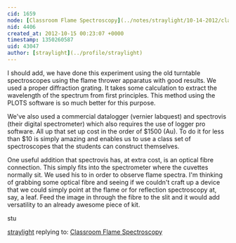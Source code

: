 ```yaml
---
cid: 1659
node: [Classroom Flame Spectroscopy](../notes/straylight/10-14-2012/classroom-flame-spectroscopy)
nid: 4406
created_at: 2012-10-15 00:23:07 +0000
timestamp: 1350260587
uid: 43047
author: [straylight](../profile/straylight)
---
```


I should add, we have done this experiment using the old turntable spectroscopes using the flame thrower apparatus with good results. We used a proper diffraction grating. It takes some calculation to extract the wavelength of the spectrum from first principles. This method using the PLOTS software is so much better for this purpose.

We've also used a commercial datalogger (vernier labquest) and spectrovis (their digital spectrometer) which also requires the use of logger pro software. All up that set up cost in the order of $1500 (Au). To do it for less than $10 is simply amazing and enables us to use a class set of spectroscopes that the students can construct themselves.

One useful addition that spectrovis has, at extra cost, is an optical fibre connection. This simply fits into the spectrometer where the cuvettes normally sit. We used his to in order to observe flame spectra. I'm thinking of grabbing some optical fibre and seeing if we couldn't craft up a device that we could simply point at the flame or for reflection spectroscopy at, say, a leaf. Feed the image in through the fibre to the slit and it would add versatility to an already awesome piece of kit.

stu

 

[straylight](../profile/straylight) replying to: [Classroom Flame Spectroscopy](../notes/straylight/10-14-2012/classroom-flame-spectroscopy)

